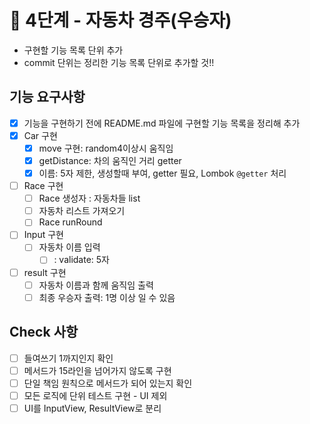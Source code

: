 # 🚀 4단계 - 자동차 경주(우승자)

- 구현할 기능 목록 단위 추가
- commit 단위는 정리한 기능 목록 단위로 추가할 것!!

## 기능 요구사항
- [x] 기능을 구현하기 전에 README.md 파일에 구현할 기능 목록을 정리해 추가
- [x] Car 구현
  - [x] move 구현: random4이상시 움직임
  - [x] getDistance: 차의 움직인 거리 getter
  - [x] 이름: 5자 제한, 생성할때 부여, getter 필요, Lombok  `@getter` 처리
- [ ] Race 구현
  - [ ] Race 생성자 : 자동차들 list
  - [ ] 자동차 리스트 가져오기
  - [ ] Race runRound

- [ ] Input 구현
  - [ ] 자동차 이름 입력
    - [ ] : validate: 5자

- [ ] result 구현
  - [ ] 자동차 이름과 함께 움직임 출력
  - [ ] 최종 우승자 출력: 1명 이상 일 수 있음

## Check 사항
- [ ] 들여쓰기 1까지인지 확인
- [ ] 메서드가 15라인을 넘어가지 않도록 구현
- [ ] 단일 책임 원칙으로 메서드가 되어 있는지 확인
- [ ] 모든 로직에 단위 테스트 구현 - UI 제외
- [ ] UI를 InputView, ResultView로 분리